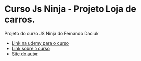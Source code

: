 # Curso Js Ninja - Projeto Loja de carros.
Projeto do curso JS Ninja do Fernando Daciuk


- [Link na udemy para o curso](https://www.udemy.com/curso-javascript-ninja/)
- [Link sobre o curso](https://blog.da2k.com.br/curso-javascript-ninja/)
- [Site do autor](https://blog.da2k.com.br/)
